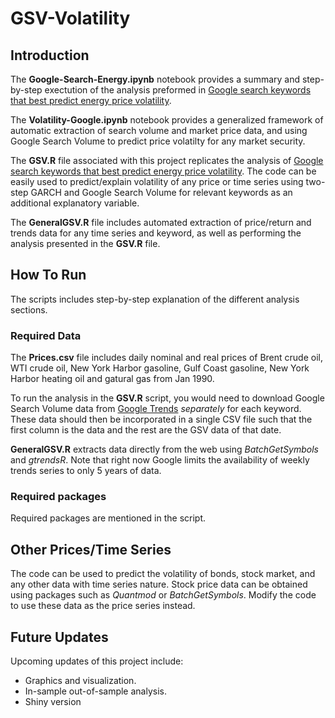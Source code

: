 # GSV-Volatility

## Introduction
The **Google-Search-Energy.ipynb** notebook provides a summary and step-by-step exectution of the analysis preformed in [Google search keywords that best predict energy price volatility](https://www.sciencedirect.com/science/article/pii/S0140988317302517).

The **Volatility-Google.ipynb** notebook provides a generalized framework of automatic extraction of search volume and market price data, and using Google Search Volume to predict price volatilty for any market security.

The **GSV.R** file associated with this project replicates the analysis of [Google search keywords that best predict energy price volatility](https://www.sciencedirect.com/science/article/pii/S0140988317302517).
The code can be easily used to predict/explain volatility of any price or time series using two-step GARCH and Google Search Volume for relevant keywords as an additional explanatory variable.

The **GeneralGSV.R** file includes automated extraction of price/return and trends data for any time series and keyword, as well as performing the analysis presented in the **GSV.R** file. 

## How To Run
The scripts includes step-by-step explanation of the different analysis sections.
### Required Data
The **Prices.csv** file includes daily nominal and real prices of Brent crude oil, WTI crude oil, New York Harbor gasoline, Gulf Coast gasoline, New York Harbor heating oil and gatural gas from Jan 1990.

To run the analysis in the **GSV.R** script, you would need to download Google Search Volume data from [Google Trends](https://trends.google.com) *separately* for each keyword. 
These data should then be incorporated in a single CSV file such that the first column is the data and the rest are the GSV data of that date.

**GeneralGSV.R** extracts data directly from the web using *BatchGetSymbols* and *gtrendsR*. Note that right now Google limits the availability of weekly trends series to only 5 years of data.
### Required packages
Required packages are mentioned in the script.

## Other Prices/Time Series
The code can be used to predict the volatility of bonds, stock market, and any other data with time series nature. Stock price data can be obtained using packages such as *Quantmod* or *BatchGetSymbols*. Modify the code to use these data as the price series instead.

## Future Updates
Upcoming updates of this project include:
- Graphics and visualization.
- In-sample out-of-sample analysis.
- Shiny version
